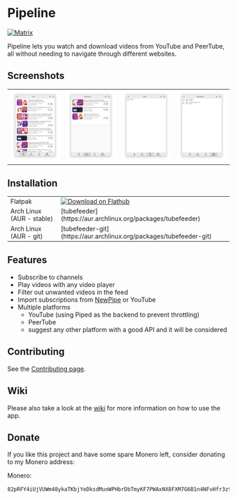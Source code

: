 # Pipeline

[![Matrix](https://img.shields.io/badge/Matrix-Join-brightgreen)](https://matrix.to/#/%23tubefeeder:matrix.org)

Pipeline lets you watch and download videos from YouTube and PeerTube, all without needing to navigate through different websites.

## Screenshots
<table>
  <tr>
    <td>
      <img src="/data/screenshots/feed.png" alt="Feed" width="400"/>
    </td>
    <td>
      <img src="/data/screenshots/watch_later.png" alt="Watch later" width="400"/>
    </td>
    <td>
      <img src="/data/screenshots/filters.png" alt="Filters" width="400"/>
    </td>
    <td>
      <img src="/data/screenshots/subscriptions.png" alt="Subscriptions" width="400"/>
    </td>
  </tr>
</table>

## Installation

<table>
  <tr>
    <td>Flatpak</td>
    <td>
      <a href='https://flathub.org/apps/details/de.schmidhuberj.tubefeeder'><img width='130' alt='Download on Flathub' src='https://flathub.org/assets/badges/flathub-badge-en.png'/></a>
    </td>
  </tr>
  <tr>
    <td>Arch Linux (AUR - stable)</td>
    <td>[tubefeeder](https://aur.archlinux.org/packages/tubefeeder)</td>
  </tr>
  <tr>
    <td>Arch Linux (AUR - git)</td>
    <td>[tubefeeder-git](https://aur.archlinux.org/packages/tubefeeder-git)</td>
  </tr>
</table>

## Features

- Subscribe to channels
- Play videos with any video player
- Filter out unwanted videos in the feed
- Import subscriptions from [NewPipe](https://github.com/TeamNewPipe/NewPipe/) or YouTube
- Multiple platforms
    - YouTube (using Piped as the backend to prevent throttling)
    - PeerTube
    - suggest any other platform with a good API and it will be considered

## Contributing

See the [Contributing page](CONTRIBUTING.md).

## Wiki

Please also take a look at the [wiki](https://gitlab.com/schmiddi-on-mobile/pipeline/-/wikis/home) for more information on how to use the app.

## Donate

If you like this project and have some spare Monero left, consider donating to my Monero address:

Monero:
```
82pRFY4iUjVUWm48ykaTKbjYeDksdMunWPHbrDbTmyKF7PWAxNX8FXM7G6B1n4NFvHfr3ztEg411A2gCjJjNJ8PtEnmcehf
```

